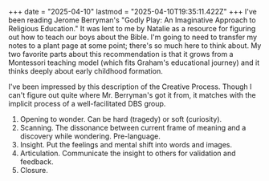 +++
date = "2025-04-10"
lastmod = "2025-04-10T19:35:11.422Z"
+++
I've been reading Jerome Berryman's "Godly Play: An Imaginative Approach to Religious Education." It was lent to me by Natalie as a resource for figuring out how to teach our boys about the Bible. I'm going to need to transfer my notes to a plant page at some point; there's so much here to think about. My two favorite parts about this recommendation is that it grows from a Montessori teaching model (which fits Graham's educational journey) and it thinks deeply about early childhood formation.

I've been impressed by this description of the Creative Process. Though I can't figure out quite where Mr. Berryman's got it from, it matches with the implicit process of a well-facilitated DBS group.

1. Opening to wonder. Can be hard (tragedy) or soft (curiosity).
2. Scanning. The dissonance between current frame of meaning and a discovery while wondering. Pre-language.
3. Insight. Put the feelings and mental shift into words and images.
4. Articulation. Communicate the insight to others for validation and feedback.
5. Closure.